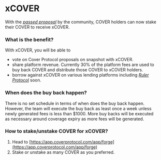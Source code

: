 # xCOVER

With the [_passed proposal_](https://vote.coverprotocol.com/#/cover-protocol.eth/proposal/QmXw7bjEUJHaQyQwSnLknWhhFC7XfpwckMh4cVTLB4QAgP) by the community, COVER holders can now stake their COVER to receive xCOVER.

### What is the benefit?

With xCOVER, you will be able to

* vote on Cover Protocol proposals on snapshot with xCOVER.
* share platform revenue. Currently 30% of the platform fees are used to buy back COVER and distribute those COVER to xCOVER holders.
* borrow against xCOVER on various lending platforms including [_Ruler Protocol_](https://app.rulerprotocol.com/app/markets) soon.

### When does the buy back happen?

There is no set schedule in terms of when does the buy back happen. However, the team will execute the buy back as least once a week unless newly generated fees is less than $1000. More buy backs will be executed as necessary around coverage expiry as more fees will be generated.

### How to stake/unstake COVER for xCOVER?

1. Head to [https://app.coverprotocol.com/app/forge](https://app.coverprotocol.com/app/forge)
2. Stake or unstake as many COVER as you preferred.

